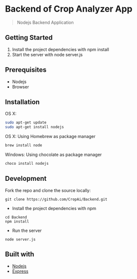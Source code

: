 # Backend of Crop Analyzer App
> Nodejs Backend Application

## Getting Started

1. Install the project dependencies with npm install
2. Start the server with node server.js

## Prerequisites
- Nodejs
- Browser


## Installation
OS X:
````sh
sudo apt-get update
sudo apt-get install nodejs 
````

OS X:
Using Homebrew as package manager
````sh
brew install node
````

Windows:
Using chocolate as package manager
````sh
choco install nodejs
````

## Development
Fork the repo and clone the source locally:
````git
git clone https://github.com/CropAi/Backend.git
````

- Install the project dependencies with npm
````npm
cd Backend
npm install
````
- Run the server
````node
node server.js
````
## Built with
- [Nodejs](https://nodejs.org/en/)
- [Express](https://expressjs.com/)

